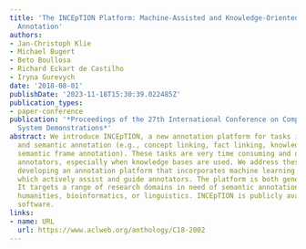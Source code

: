 ```yaml
---
title: 'The INCEpTION Platform: Machine-Assisted and Knowledge-Oriented Interactive
  Annotation'
authors:
- Jan-Christoph Klie
- Michael Bugert
- Beto Boullosa
- Richard Eckart de Castilho
- Iryna Gurevych
date: '2018-08-01'
publishDate: '2023-11-18T15:30:39.022485Z'
publication_types:
- paper-conference
publication: '*Proceedings of the 27th International Conference on Computational Linguistics:
  System Demonstrations*'
abstract: We introduce INCEpTION, a new annotation platform for tasks including interactive
  and semantic annotation (e.g., concept linking, fact linking, knowledge base population,
  semantic frame annotation). These tasks are very time consuming and demanding for
  annotators, especially when knowledge bases are used. We address these issues by
  developing an annotation platform that incorporates machine learning capabilities
  which actively assist and guide annotators. The platform is both generic and modular.
  It targets a range of research domains in need of semantic annotation, such as digital
  humanities, bioinformatics, or linguistics. INCEpTION is publicly available as open-source
  software.
links:
- name: URL
  url: https://www.aclweb.org/anthology/C18-2002
---
```

